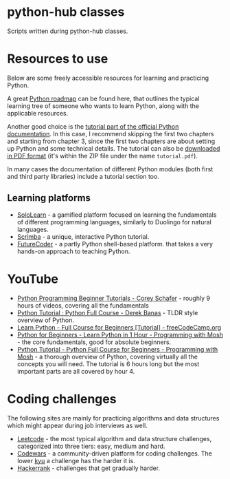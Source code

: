 # python-hub classes

Scripts written during python-hub classes.

# Resources to use

Below are some freely accessible resources for learning and practicing Python.

A great [Python roadmap](https://roadmap.sh/python) can be found here, that outlines the typical learning tree of
someone who wants to learn Python, along with the applicable resources.

Another good choice is the [tutorial part of the official Python documentation](https://docs.python.org/3/tutorial/index.html).
In this case, I recommend skipping the first two chapters and starting from chapter 3, since the first two chapters are about
setting up Python and some technical details. The tutorial can also be [downloaded in PDF format](https://docs.python.org/3/archives/python-3.13-docs-pdf-a4.zip)
(it's within the ZIP file under the name `tutorial.pdf`).

In many cases the documentation of different Python modules (both first and third party libraries) include a tutorial section too.

## Learning platforms

* [SoloLearn](https://www.sololearn.com/en/learn/courses/python-developer) - a gamified platform focused on learning
the fundamentals of different programming languages, similarly to Duolingo for natural languages.
* [Scrimba](https://v2.scrimba.com/learn-python-c03) - a unique, interactive Python tutorial.
* [FutureCoder](https://futurecoder.io/course/#IntroducingTheShell) - a partly Python shell-based platform.
that takes a very hands-on approach to teaching Python.

# YouTube

* [Python Programming Beginner Tutorials - Corey Schafer](https://www.youtube.com/playlist?list=PL-osiE80TeTskrapNbzXhwoFUiLCjGgY7) - roughly 9 hours of videos, covering all the fundamentals
* [Python Tutorial : Python Full Course - Derek Banas](https://www.youtube.com/watch?v=H1elmMBnykA) - TLDR style overview of Python.
* [Learn Python - Full Course for Beginners \[Tutorial\] - freeCodeCamp.org](https://www.youtube.com/watch?v=rfscVS0vtbw)
* [Python for Beginners - Learn Python in 1 Hour - 
Programming with Mosh](https://www.youtube.com/watch?v=kqtD5dpn9C8) - the core fundamentals,
good for absolute beginners.
* [Python Tutorial - Python Full Course for Beginners - Programming with Mosh](https://www.youtube.com/watch?v=_uQrJ0TkZlc) -
a thorough overview of Python, covering virtually all the concepts you will need. The tutorial is 6 hours long but the most
important parts are all covered by hour 4.

# Coding challenges

The following sites are mainly for practicing algorithms and data structures which might appear during job interviews as well.

* [Leetcode](https://leetcode.com/) - the most typical algorithm and data structure challenges, categorized into three tiers: easy, medium and hard.
* [Codewars](https://www.codewars.com/) - a community-driven platform for coding challenges.
The lower [kyu](https://en.wikipedia.org/wiki/Ky%C5%AB) a challenge has the harder it is.
* [Hackerrank](https://www.hackerrank.com/) - challenges that get gradually harder.